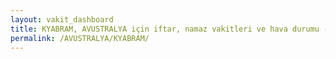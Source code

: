 ```yaml
---
layout: vakit_dashboard
title: KYABRAM, AVUSTRALYA için iftar, namaz vakitleri ve hava durumu - ilçe/eyalet seç
permalink: /AVUSTRALYA/KYABRAM/
---
```


<script type="text/javascript">
  var GLOBAL_COUNTRY = 'AVUSTRALYA';
  var GLOBAL_CITY = 'KYABRAM';
  var GLOBAL_STATE = '';
  var lat = 72;
  var lon = 21;
</script>
